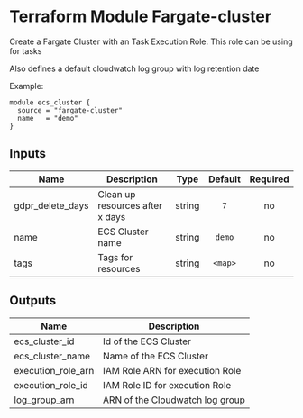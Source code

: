 # Terraform Module Fargate-cluster

Create a Fargate Cluster with an Task Execution Role.
This role can be using for tasks

Also  defines a default cloudwatch log group with log retention date

Example:
```
module ecs_cluster {
  source = "fargate-cluster"
  name   = "demo"
}

```

## Inputs

| Name | Description | Type | Default | Required |
|------|-------------|:----:|:-----:|:-----:|
| gdpr_delete_days | Clean up resources after x days | string | `7` | no |
| name | ECS Cluster name | string | `demo` | no |
| tags | Tags for resources | string | `<map>` | no |

## Outputs

| Name | Description |
|------|-------------|
| ecs_cluster_id | Id of the ECS Cluster |
| ecs_cluster_name | Name of the ECS Cluster |
| execution_role_arn | IAM Role ARN for execution Role |
| execution_role_id | IAM Role ID for execution Role |
| log_group_arn | ARN of the Cloudwatch log group |
